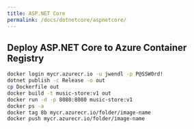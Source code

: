 ```yaml
---
title: ASP.NET Core
permalink: /docs/dotnetcore/aspnetcore/
---
```


## Deploy ASP.NET Core to Azure Container Registry
``` bash
docker login mycr.azurecr.io -u jwendl -p P@SSW0rd!
dotnet publish -c Release -o out
cp Dockerfile out
docker build -t music-store:v1 out
docker run -d -p 8080:8080 music-store:v1
docker ps -a
docker tag 8b mycr.azurecr.io/folder/image-name
docker push mycr.azurecr.io/folder/image-name
```

